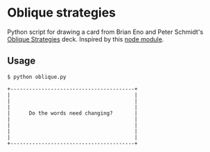 # Oblique strategies

Python script for drawing a card from Brian Eno and Peter Schmidt's [Oblique Strategies](http://en.wikipedia.org/wiki/Oblique_Strategies) deck. Inspired by this [node module](https://github.com/ceejbot/oblique-strategies).

## Usage

```
$ python oblique.py

+----------------------------------------+
|                                        |
|                                        |
|                                        |
|      Do the words need changing?       |
|                                        |
|                                        |
|                                        |
|                                        |
+----------------------------------------+

```
